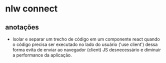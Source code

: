 # nlw connect

## anotações

- Isolar e separar um trecho de código em um componente react quando o código precisa ser executado no lado do usuário ('use client') dessa forma evita de enviar ao navegador (client) JS desnecessário e diminuir a performance da aplicação.
